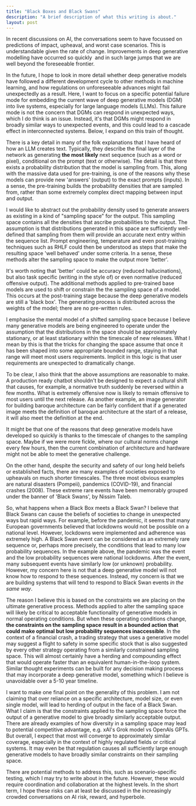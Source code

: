 ```yaml
---
title: "Black Boxes and Black Swans"
description: "A brief description of what this writing is about."
layout: post
---
```



In recent discussions on AI, the conversations seem to have focussed on predictions of impact, upheaval, and worst case scenarios. This is understandable given the rate of change. Improvements in deep generative modelling have occurred so quickly  and in such large jumps that we are well beyond the foreseeable frontier. 

In the future, I hope to look in more detail whether deep generative models have followed a different development cycle to other methods in machine learning, and how regulations on unforeseeable advances might fail unexpectedly as a result. Here, I want to focus on a specific potential failure mode for embedding the current wave of deep generative models (DGM) into live systems, especially for large language models (LLMs). This failure mode is not the concern that DGMs can respond in unexpected ways, which I do think is an issue. Instead, it's that DGMs might respond in broadly similar ways to unexpected events, and this could lead to a cascade effect in interconnected systems. Below, I expand on this train of thought.

There is a key detail in many of the folk explanations that I have heard of how an LLM creates text. Typically, they describe the final layer of the network as generating __the most likely__ next sequence (such as a word or pixel), conditional on the prompt (text or otherwise). The detail is that there exists a probability distribution that the model is sampling from. This, along with the massive data used for pre-training, is one of the reasons why these models can provide new 'answers' (output) to the exact prompts (inputs). In a sense, the pre-training builds the probability densities that are sampled from, rather than some extremely complex direct mapping between input and output. 

I would like to abstract out the probability density used to generate answers as existing in a kind of "sampling space" for the output. This sampling space contains all the densities that ascribe probabilities to the output. The assumption is that distributions generated in this space are sufficiently well-defined that sampling from them will provide an accurate next entry within the sequence list. Prompt engineering, temperature and even post-training techniques such as RHLF could then be understood as steps that make the resulting space 'well behaved' under some criteria. In a sense, these methods alter the sampling space to make the output more 'better'.

It's worth noting that 'better' could be accuracy (reduced hallucinations), but also task specific (writing in the style of) or even normative (reduced offensive output). The additional methods applied to pre-trained base models are used to shift or constrain the the sampling space of a model. This occurs at the post-training stage because the deep generative models are still a 'black box'. The generating process is distributed across the weights of the model; there are no pre-written rules. 

I emphasise the mental model of a shifted sampling space because I believe many generative models are being engineered to operate under the assumption that the distributions in the space should be approximately stationary, or at least stationary within the timescale of new releases. What I mean by this is that the tricks for changing the space assume that once it has been shaped into some appropriate bounded range, staying in that range will meet most users requirements. Implicit in this logic is that user requirements are unexpected to dramatically change. 

To be clear, I also think that the above assumptions are reasonable to make. A production ready chatbot shouldn't be designed to expect a cultural shift that causes, for example, a normative truth suddenly be reversed within a few months. What is extremely offensive now is likely to remain offensive to most users until the next release. As another example, an image generator for building baroque architecture can be fairly confident that if a generated image meets the definition of baroque architecture at the start of a release, it will also meet the definition at the end. 

It might be that one of the reasons that deep generative models have developed so quickly is thanks to the timescale of changes to the sampling space. Maybe if we were more fickle, where our cultural norms change every few hours, then the current combination of architecture and hardware might not be able to meet the generative challenge. 

On the other hand, despite the security and safety of our long held beliefs or established facts, there are many examples of societies exposed to upheavals on much shorter timescales. The three most obvious examples are natural disasters (Pompeii), pandemics (COVID-19), and financial crashes (2008). These extreme rare events have been memorably grouped under the banner of 'Black Swans', by Nissim Taleb.  

So, what happens when a Black Box meets a Black Swan? I believe that Black Swans can cause the beliefs of societies to change in unexpected ways but rapid ways. For example, before the pandemic, it seems that many European governments believed that lockdowns would not be possible on a national level. However, lockdowns were implemented and adherence was extremely high. A Black Swan event can be considered as an extremely rare sequence or, perhaps more precisely, the conditions that lead to many low probability sequences. In the example above, the pandemic was the event and the low probability sequences were national lockdowns. After the event, many subsequent events have similarly low (or unknown) probability. However, my concern here is not that a deep generative model will not know how to respond to these sequences. Instead, my concern is that we are building systems that will tend to respond to Black Swan events _in the same way_. 

The reason I believe this is based on the constraints we are placing on the ultimate generative process. Methods applied to alter the sampling space will likely be critical to acceptable functionality of generative models in normal operating conditions. But when these operating conditions change, __the constraints on the sampling space result in a bounded action that could make optimal but low probability sequences inaccessible__. In the context of a financial crash, a trading strategy that uses a generative model may suggest a flight to safety in some specific stock that is also suggested by every other strategy operating from a similarly constrained sampling space. This will almost certainly have a herding and compounding effect that would operate faster than an equivalent human-in-the-loop system. Similar thought experiments can be built for any decision making process that may incorporate a deep generative model, something which I believe is unavoidable over a 5-10 year timeline. 

I want to make one final point on the generality of this problem. I am not claiming that over reliance on a specific architecture, model size, or even single model, will lead to herding of output in the face of a Black Swan. What I claim is that the constraints applied to the sampling space force the output of a generative model to give broadly similarly acceptable output. There are already examples of how diversity in a sampling space may lead to potential competitive advantage, e.g. xAI's Grok model vs OpenAIs GPTs. But overall, I expect that most will converge to approximately similar coverage, especially in the context of highly regulated fields or critical systems. It may even be that regulation causes all sufficiently large enough generative models to have broadly similar constraints on their sampling space. 

There are potential methods to address this, such as scenario-specific testing, which I may try to write about in the future. However, these would require coordination and collaboration at the highest levels. In the short term, I hope these risks can at least be discussed in the increasingly crowded conversations on AI risk, reward, and hyperbole.